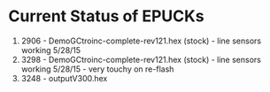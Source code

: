 # Current Status of EPUCKs

1. 2906 - DemoGCtroinc-complete-rev121.hex (stock) - line sensors working 5/28/15
2. 3298 - DemoGCtroinc-complete-rev121.hex (stock) - line sensors working 5/28/15 - very touchy on re-flash
3. 3248 - outputV300.hex
